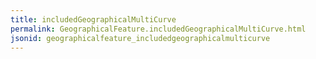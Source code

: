 ```yaml
---
title: includedGeographicalMultiCurve
permalink: GeographicalFeature.includedGeographicalMultiCurve.html
jsonid: geographicalfeature_includedgeographicalmulticurve
---
```

